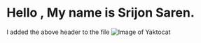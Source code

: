 # Hello , My name is Srijon Saren.
I added the above header to the file
![Image of Yaktocat](https://octodex.github.com/images/yaktocat.png)
